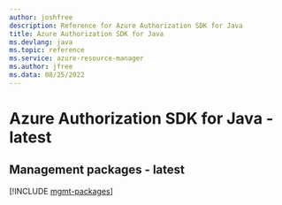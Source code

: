 ```yaml
---
author: joshfree
description: Reference for Azure Authorization SDK for Java
title: Azure Authorization SDK for Java
ms.devlang: java
ms.topic: reference
ms.service: azure-resource-manager
ms.author: jfree
ms.data: 08/25/2022
---
```

# Azure Authorization SDK for Java - latest

## Management packages - latest
[!INCLUDE [mgmt-packages](authorization-mgmt-index.md)]